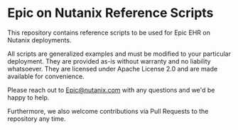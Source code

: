 # Epic on Nutanix Reference Scripts

This repository contains reference scripts to be used for Epic EHR on Nutanix deployments.

All scripts are generalized examples and must be modified to your particular deployment. They are provided as-is without warranty and no liability whatsoever. They are licensed under Apache License 2.0 and are made available for convenience.

Please reach out to Epic@nutanix.com with any questions and we'd be happy to help.

Furthermore, we also welcome contributions via Pull Requests to the repository any time.

